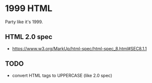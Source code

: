 # 1999 HTML

Party like it's 1999.

## HTML 2.0 spec

- <https://www.w3.org/MarkUp/html-spec/html-spec_8.html#SEC8.1.1>

## TODO

- convert HTML tags to UPPERCASE (like 2.0 spec)
